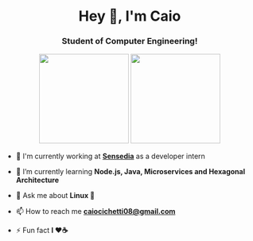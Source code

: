 <!--
**caiocichetti/caiocichetti** is a ✨ _special_ ✨ repository because its `README.md` (this file) appears on your GitHub profile. -->


<h1 align="center">Hey 👋, I'm Caio</h1>
<h3 align="center">Student of Computer Engineering!</h3>

<div align="center">
  <img height="180em" src="https://github-readme-stats.vercel.app/api?username=ca1o19c&show_icons=true&theme=onedark&include_all_commits=true&count_private=true"/>
  <img height="180em" src="https://github-readme-stats.vercel.app/api/top-langs/?username=ca1o19c&layout=compact&langs_count=7&theme=onedark"/>
</div>

- 🔭 I'm currently working at [**Sensedia**](https://br.sensedia.com/) as a developer intern

- 🌱 I’m currently learning **Node.js, Java, Microservices and Hexagonal Architecture**

- 💬 Ask me about **Linux 🐧**

- 📫 How to reach me **caiocichetti08@gmail.com**

- ⚡ Fun fact **I ❤️️☕**


